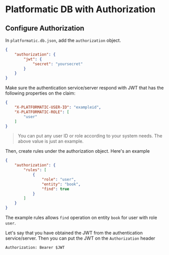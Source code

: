 # Platformatic DB with Authorization

## Configure Authorization

In `platformatic.db.json`, add the `authorization` object.

```json
{
    "authorization": {
        "jwt": {
            "secret": "yoursecret"
        }
    }
}
```

Make sure the authentication service/server respond with JWT that has the following properties on the claim:

```json
{
    "X-PLATFORMATIC-USER-ID": "exampleid",
    "X-PLATFORMATIC-ROLE": [
        "user"
    ]
}
```

> You can put any user ID or role according to your system needs. The above value is just an example.

Then, create rules under the authorization object. Here's an example


```json
{
    "authorization": {
        "rules": [
            {
                "role": "user",
                "entity": "book",
                "find": true
            }
        ]
    }
}
```

The example rules allows `find` operation on entity `book` for user with role `user`.

Let's say that you have obtained the JWT from the authentication service/server. Then you can put the JWT on the `Authorization` header

```
Authorization: Bearer $JWT
```
